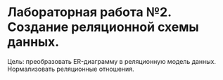 # Лабораторная работа №2. Создание реляционной схемы данных.

Цель: преобразовать ER-диаграмму в реляционную модель данных. Нормализовать реляционные отношения.

